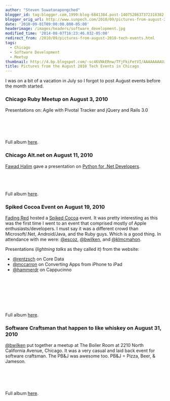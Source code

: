```yaml
---
author: "Steven Suwatanapongched"
blogger_id: tag:blogger.com,1999:blog-6841384.post-1407528637372318382
blogger_orig_url: http://www.sunpech.com/2010/09/pictures-from-august-2010-tech-events.html
date: '2010-09-01T09:00:00.000-05:00'
headerimage: /images/headers/software_development.jpg
modified_time: '2014-08-07T16:23:46.032-05:00'
redirect_from: /2010/09/pictures-from-august-2010-tech-events.html
tags:
  - Chicago
  - Software Development
  - Meetup
thumbnail: http://4.bp.blogspot.com/-sc46VNkERnw/TFjFkiFetVI/AAAAAAAAUzc/qpO0N8edO9U/s600/IMG_1799.JPG
title: Pictures from the August 2010 Tech Events in Chicago
---
```



I was on a bit of a vacation in July so I forgot to post August events before the month started.

### Chicago Ruby Meetup on August 3, 2010
Presentations on: Agile with Pivotal Tracker and jQuery and Rails 3.0

<a href="http://4.bp.blogspot.com/-sc46VNkERnw/TFjFkiFetVI/AAAAAAAAUzc/qpO0N8edO9U/s600/IMG_1799.jpg" alt="" ><img   border="0"  src="http://4.bp.blogspot.com/-sc46VNkERnw/TFjFkiFetVI/AAAAAAAAUzc/qpO0N8edO9U/s320/IMG_1799.jpg" alt=""  /></a>

<a href="http://1.bp.blogspot.com/-xagLEuGPMiQ/TFjFpQAUzaI/AAAAAAAAUzw/Ao2oVleLF9A/s600/IMG_1801.jpg" alt="" ><img   border="0"  src="http://1.bp.blogspot.com/-xagLEuGPMiQ/TFjFpQAUzaI/AAAAAAAAUzw/Ao2oVleLF9A/s320/IMG_1801.jpg" alt=""  /></a>

<a href="http://2.bp.blogspot.com/-PATiKp7CkwU/TFjFrS8ZmSI/AAAAAAAAUz4/aAD9d9QPTUM/s600/IMG_1802.jpg" alt="" ><img   border="0"  src="http://2.bp.blogspot.com/-PATiKp7CkwU/TFjFrS8ZmSI/AAAAAAAAUz4/aAD9d9QPTUM/s320/IMG_1802.jpg" alt=""  /></a>

<a href="http://4.bp.blogspot.com/-WhJDRNUFQ_c/TFjFvjoHtGI/AAAAAAAAU0I/gu7jh9Q5Cq4/s600/IMG_1805.jpg" alt="" ><img   border="0"  src="http://4.bp.blogspot.com/-WhJDRNUFQ_c/TFjFvjoHtGI/AAAAAAAAU0I/gu7jh9Q5Cq4/s320/IMG_1805.jpg" alt=""  /></a>

<a href="http://1.bp.blogspot.com/-hzcfm2tfO7o/TFjFxckpSLI/AAAAAAAAU0Q/ZC6gc5S7_0Q/s600/IMG_1806.jpg" alt="" ><img   border="0"  src="http://1.bp.blogspot.com/-hzcfm2tfO7o/TFjFxckpSLI/AAAAAAAAU0Q/ZC6gc5S7_0Q/s320/IMG_1806.jpg" alt=""  /></a>

Full album <a href="http://picasaweb.google.com/sunpech/2010August3ChicagoRubyMeetup">here</a>.

### Chicago Alt.net on August 11, 2010
<a href="http://twitter.com/FAWAD">Fawad Halim</a> gave a presentation on <a href="http://chicagoalt.net/event/August2010Meeting-Python-for-NET-Developers">Python for .Net Developers</a>.

<a href="http://3.bp.blogspot.com/-_4DJQiXbliI/TGNn74P1sgI/AAAAAAAAU6E/qwmBjmH2JIM/s600/IMG_1812.jpg" alt="" ><img   border="0"  src="http://3.bp.blogspot.com/-_4DJQiXbliI/TGNn74P1sgI/AAAAAAAAU6E/qwmBjmH2JIM/s320/IMG_1812.jpg" alt=""  /></a>

<a href="http://4.bp.blogspot.com/-YH6H7wOfAkI/TGNoB1_csgI/AAAAAAAAU6Y/LR35Quwv2fc/s600/IMG_1818.jpg" alt="" ><img   border="0"  src="http://4.bp.blogspot.com/-YH6H7wOfAkI/TGNoB1_csgI/AAAAAAAAU6Y/LR35Quwv2fc/s320/IMG_1818.jpg" alt=""  /></a>

<a href="http://2.bp.blogspot.com/-9EpLszfRBrE/TGNoC1WASMI/AAAAAAAAU6g/BCYB4tjTyaQ/s600/IMG_1821.CR2.jpg" alt="" ><img   border="0"  src="http://2.bp.blogspot.com/-9EpLszfRBrE/TGNoC1WASMI/AAAAAAAAU6g/BCYB4tjTyaQ/s320/IMG_1821.CR2.jpg" alt=""  /></a>

<a href="http://1.bp.blogspot.com/-B43uA8w4PhI/TGNqV4NDniI/AAAAAAAAU7o/ShvY4rEKy7M/s600/IMG_1827.jpg" alt="" ><img   border="0"  src="http://1.bp.blogspot.com/-B43uA8w4PhI/TGNqV4NDniI/AAAAAAAAU7o/ShvY4rEKy7M/s320/IMG_1827.jpg" alt=""  /></a>

Full album <a href="http://picasaweb.google.com/sunpech/2010AugustChicagoAltNetFawadHalimPythonForNetDevelopers">here</a>.

### Spiked Cocoa Event on August 19, 2010

<a href="http://www.fadingred.com/">Fading Red</a> hosted a <a href="http://spikedcocoa.com/">Spiked Cocoa</a> event.  It was pretty interesting as this was the first time I went to an event that comprised mostly of Apple enthusiasts/developers.  I must say it was a different crowd than Microsoft/.Net, Android/Java, and the Ruby guys.  Which is a good thing.  In attendance with me were: <a href="http://twitter.com/escoz">@escoz</a>, <a href="http://twitter.com/bwilken">@bwilken</a>, and <a href="http://twitter.com/klmcmahon">@klmcmahon</a>.

Presentations (<i>lightning talks</i> as they called it) from the website:
<ul>
  <li><a href="http://twitter.com/rentzsch">@rentzsch</a> on Core Data</li>
  <li><a href="http://twitter.com/mccarron">@mccarron</a> on Converting Apps from iPhone to iPad</li>
  <li><a href="http://twitter.com/hammerdr">@hammerdr</a> on Cappucinno</li>
</ul>

<a href="http://4.bp.blogspot.com/-GT9j-Wcxvsc/TG4RN-HaOLI/AAAAAAAAVLE/Q83YZfphe_A/s600/IMG_1882.jpg" alt="" ><img   border="0"  src="http://4.bp.blogspot.com/-GT9j-Wcxvsc/TG4RN-HaOLI/AAAAAAAAVLE/Q83YZfphe_A/s320/IMG_1882.jpg" alt=""  /></a>

<a href="http://2.bp.blogspot.com/-CYwfQ1HRlyg/TG4VUOmN3_I/AAAAAAAAVLw/IjwxB1H3Yi4/s600/IMG_1899.jpg" alt="" ><img   border="0"  src="http://2.bp.blogspot.com/-CYwfQ1HRlyg/TG4VUOmN3_I/AAAAAAAAVLw/IjwxB1H3Yi4/s320/IMG_1899.jpg" alt=""  /></a>

<a href="http://3.bp.blogspot.com/-vjPzNLnK6D0/TG4Wb1NiOHI/AAAAAAAAVMI/WBCF1F5SUrY/s600/IMG_1905.jpg" alt="" ><img   border="0"  src="http://3.bp.blogspot.com/-vjPzNLnK6D0/TG4Wb1NiOHI/AAAAAAAAVMI/WBCF1F5SUrY/s320/IMG_1905.jpg" alt=""  /></a>

<a href="http://1.bp.blogspot.com/--nC8qgYl7GQ/TG4ZCYBBxxI/AAAAAAAAVNk/7ETY2TQSzPk/s600/IMG_1930.jpg" alt="" ><img   border="0"  src="http://1.bp.blogspot.com/--nC8qgYl7GQ/TG4ZCYBBxxI/AAAAAAAAVNk/7ETY2TQSzPk/s320/IMG_1930.jpg" alt=""  /></a>

<a href="http://3.bp.blogspot.com/-iHrxCwyfcbM/TG4ZGCtFxaI/AAAAAAAAVNs/MQ6DUJDzCnQ/s600/IMG_1933.jpg" alt="" ><img   border="0"  src="http://3.bp.blogspot.com/-iHrxCwyfcbM/TG4ZGCtFxaI/AAAAAAAAVNs/MQ6DUJDzCnQ/s320/IMG_1933.jpg" alt=""  /></a>

<a href="http://1.bp.blogspot.com/-fLTxcVZ_NbQ/TG4ZJ9tTstI/AAAAAAAAVN0/tzLhac1Bkrs/s600/IMG_1935.jpg" alt="" ><img   border="0"  src="http://1.bp.blogspot.com/-fLTxcVZ_NbQ/TG4ZJ9tTstI/AAAAAAAAVN0/tzLhac1Bkrs/s320/IMG_1935.jpg" alt=""  /></a>

<a href="http://1.bp.blogspot.com/-dxJ9_lq35Uw/TG4aPvh8zNI/AAAAAAAAVOQ/dNRSAUUjqKk/s600/IMG_1938.jpg" alt="" ><img   border="0"  src="http://1.bp.blogspot.com/-dxJ9_lq35Uw/TG4aPvh8zNI/AAAAAAAAVOQ/dNRSAUUjqKk/s320/IMG_1938.jpg" alt=""  /></a>

<a href="http://3.bp.blogspot.com/-Rn_PRbND8Ww/TG4bXOSL3OI/AAAAAAAAVOk/nZxyd0PD188/s600/IMG_1944.jpg" alt="" ><img   border="0"  src="http://3.bp.blogspot.com/-Rn_PRbND8Ww/TG4bXOSL3OI/AAAAAAAAVOk/nZxyd0PD188/s320/IMG_1944.jpg" alt=""  /></a>

Full album <a href="http://picasaweb.google.com/sunpech/2010August19SpikedCocoaEvent">here</a>.

### Software Craftsman that happen to like whiskey on August 31, 2010

<a href="http://twitter.com/bwilken/">@bwilken</a> put together a meetup at The Boiler Room at 2210 North California Avenue, Chicago.  It was a very casual and laid back event for software craftsman.  The PB&amp;J was awesome too.  PB&amp;J = Pizza, Beer, &amp; Jameson.

<a href="http://3.bp.blogspot.com/-oN-FO2_I1y4/TH3oCVApm-I/AAAAAAAAWco/fLTqQjsvf_Q/s600/IMG_2256.jpg" alt="" ><img   border="0"  src="http://3.bp.blogspot.com/-oN-FO2_I1y4/TH3oCVApm-I/AAAAAAAAWco/fLTqQjsvf_Q/s320/IMG_2256.jpg" alt=""  /></a>

<a href="http://1.bp.blogspot.com/-v-aWUcadXHM/TH3oO4XRBNI/AAAAAAAAWdM/Lqy3664OfuA/s600/IMG_2259.jpg" alt="" ><img   border="0"  src="http://1.bp.blogspot.com/-v-aWUcadXHM/TH3oO4XRBNI/AAAAAAAAWdM/Lqy3664OfuA/s320/IMG_2259.jpg" alt=""  /></a>

<a href="http://3.bp.blogspot.com/-Wa7XXMQBIzs/TH32Af1gU3I/AAAAAAAAWeA/jORrdLhX0Gk/s600/IMG_2262.jpg" alt="" ><img   border="0"  src="http://3.bp.blogspot.com/-Wa7XXMQBIzs/TH32Af1gU3I/AAAAAAAAWeA/jORrdLhX0Gk/s320/IMG_2262.jpg" alt=""  /></a>

<a href="http://4.bp.blogspot.com/-7rH47q7f1Zw/TH32FdbloBI/AAAAAAAAWeM/uCUM5frHcI8/s600/IMG_2263.jpg" alt="" ><img   border="0"  src="http://4.bp.blogspot.com/-7rH47q7f1Zw/TH32FdbloBI/AAAAAAAAWeM/uCUM5frHcI8/s320/IMG_2263.jpg" alt=""  /></a>

<a href="http://1.bp.blogspot.com/-zbyTiRQiaR0/TH33QX2wsoI/AAAAAAAAWes/PKLt1P7csgk/s600/IMG_2266.jpg" alt="" ><img   border="0"  src="http://1.bp.blogspot.com/-zbyTiRQiaR0/TH33QX2wsoI/AAAAAAAAWes/PKLt1P7csgk/s320/IMG_2266.jpg" alt=""  /></a>

Full album <a href="http://picasaweb.google.com/sunpech/2010August31SoftwareCraftsmanWhiskeyEvent">here</a>.